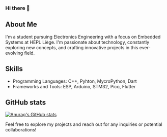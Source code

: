 ### Hi there 👋

## About Me
I'm a student pursuing Electronics Engineering with a focus on Embedded Systems at HEPL Liège. I'm passionate about technology, constantly exploring new concepts, and crafting innovative projects in this ever-evolving field.

## Skills
- Programming Languages: C++, Pyhton, MycroPython, Dart
- Frameworks and Tools: ESP, Arduino, STM32, Pico, Flutter

## GitHub stats
[![Anurag's GitHub stats](https://github-readme-stats.vercel.app/api?username=tritri0903)](https://github.com/anuraghazra/github-readme-stats)

Feel free to explore my projects and reach out for any inquiries or potential collaborations!

<!--
**tritri0903/tritri0903** is a ✨ _special_ ✨ repository because its `README.md` (this file) appears on your GitHub profile.

Here are some ideas to get you started:

- 🔭 I’m currently working on ...
- 🌱 I’m currently learning ...
- 👯 I’m looking to collaborate on ...
- 🤔 I’m looking for help with ...
- 💬 Ask me about ...
- 📫 How to reach me: ...
- 😄 Pronouns: ...
- ⚡ Fun fact: ...
-->
